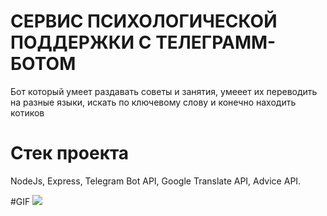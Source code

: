 # СЕРВИС ПСИХОЛОГИЧЕСКОЙ ПОДДЕРЖКИ С ТЕЛЕГРАММ-БОТОМ

Бот который умеет раздавать советы и занятия, умееет их переводить на разные 
языки, искать по ключевому слову и конечно находить котиков

# Стек проекта
NodeJs, Express, Telegram Bot API, Google Translate API, Advice API.

#GIF
![](https://github.com/Your_Repository_Name/Your_GIF_Name.gif)
